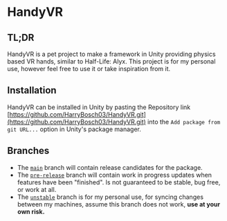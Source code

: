 # HandyVR

## TL;DR

HandyVR is a pet project to make a framework in Unity providing physics based VR hands, similar to Half-Life: Alyx. This project is for my personal use, however feel free to use it or take inspiration from it.

## Installation

HandyVR can be installed in Unity by pasting the Repository link [https://github.com/HarryBosch03/HandyVR.git](https://github.com/HarryBosch03/HandyVR.git) into the `Add package from git URL...` option in Unity's package manager.

## Branches
- The [`main`](https://github.com/HarryBosch03/HandyVR/tree/main) branch will contain release candidates for the package.
- The [`pre-release`](https://github.com/HarryBosch03/HandyVR/tree/pre-release) branch will contain work in progress updates when features have been "finished". Is not guaranteed to be stable, bug free, or work at all.
- The [`unstable`](https://github.com/HarryBosch03/HandyVR/tree/unstable) branch is for my personal use, for syncing changes between my machines, assume this branch does not work, **use at your own risk.**